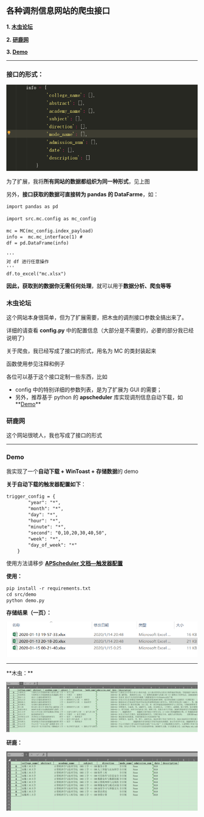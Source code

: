 ## 各种调剂信息网站的爬虫接口

**1. [木虫论坛](#木虫论坛)**

**2. [研鹿网](#研鹿网)**

**3. [Demo](#Demo)**

<hr>

### 接口的形式：

![image-20200114200545324](README.assets/image-20200114200545324.png)

为了扩展，我将**所有网站的数据都组织为同一种形式**，见上图

另外，**接口获取的数据可直接转为 pandas 的 DataFarme**，如：

```
import pandas as pd

import src.mc.config as mc_config

mc = MC(mc_config.index_payload)
info =  mc.mc_interface(1) # 
df = pd.DataFrame(info)

'''
对 df 进行任意操作
'''
df.to_excel("mc.xlsx")
```

**因此，获取到的数据你无需任何处理**，就可以用于**数据分析、爬虫等等**

### 木虫论坛

这个网站本身很简单，但为了扩展需要，把木虫的调剂接口参数全搞出来了。

详细的请查看 **config.py**  中的配置信息（大部分是不需要的，必要的部分我已经说明了）



关于爬虫，我已经写成了接口的形式，用名为 MC 的类封装起来

函数使用参见注释和例子



各位可以基于这个接口定制一些东西，比如

- config 中的特别详细的参数列表，是为了扩展为 GUI 的需要；
- 另外，推荐基于 python 的 **apscheduler** 库实现调剂信息自动下载，如**[Demo](../dispensing/src/demo/)**

### 研鹿网

这个网站很唬人，我也写成了接口的形式

<hr>

### Demo

我实现了一个**自动下载 + WinToast + 存储数据**的 demo

**关于自动下载的触发器配置如下**：

```
trigger_config = {
		"year": "*",
		"month": "*",
		"day": "*",
		"hour": "*",
		"minute": "*",
		"second": "0,10,20,30,40,50",
		"week": "*",
		"day_of_week": "*"
	}
```

使用方法请移步 **[APScheduler 文档—触发器配置](https://book-and-note.readthedocs.io/zh/latest/note/python/APScheduler.html#trigger)**

**使用：**

```
pip install -r requirements.txt
cd src/demo
python demo.py
```

**存储结果（一页）：**

![image-20200115002632538](README.assets/image-20200115002632538.png)

<hr>
**木虫：**

![image-20200115002544750](README.assets/image-20200115002544750.png)

**研鹿：**

![image-20200115002459153](README.assets/image-20200115002459153.png)

